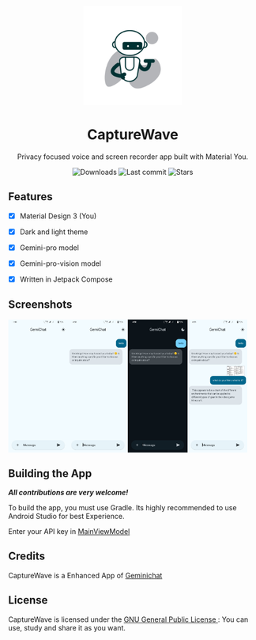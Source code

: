 <!-- ---------- Header ---------- -->
<div align="center">
  <img width="200" height="200" src="fastlane/metadata/android/en-US/images/icon.jpg">
  <h1>CaptureWave</h1>
<p>Privacy focused voice and screen recorder app built with Material You.</p>

<!-- ---------- Badges ---------- -->
  <div align="center">
    <img alt="Downloads" src="https://img.shields.io/github/downloads/Jaano-Bharat/CaptureWave/total.svg?color=c3e7ff&style=flat-square">
    <img alt="Last commit" src="https://img.shields.io/github/last-commit/Jaano-Bharat/CaptureWave?color=c3e7ff&style=flat-square">
    <img alt="Stars" src="https://img.shields.io/github/stars/Jaano-Bharat/CaptureWave?color=c3e7ff&style=flat-square">
    <br>
</div>
</div>

<!-- ---------- Description ---------- -->

## Features

- [x] Material Design 3 (You)
- [x] Dark and light theme
- [X] Gemini-pro model
- [X] Gemini-pro-vision model
- [X] Written in Jetpack Compose


<!-- ---------- Screenshots ---------- -->

## Screenshots

<div style="display: flex">
  <img src="fastlane/metadata/android/en-US/images/phoneScreenshot/1.jpg" width="24%">
  <img src="fastlane/metadata/android/en-US/images/phoneScreenshot/2.jpg" width="24%">  
  <img src="fastlane/metadata/android/en-US/images/phoneScreenshot/3.jpg" width="24%">
  <img src="fastlane/metadata/android/en-US/images/phoneScreenshot/4.jpg" width="24%">
</div>

<!-- ---------- Contribution ---------- -->

## Building the App

***All contributions are very welcome!***

To build the app, you must use Gradle. Its highly recommended to use Android Studio for best
Experience.

Enter your API key in [MainViewModel
](https://github.com/Jaano-Bharat/CaptureWave/releases)

## Credits

CaptureWave is a Enhanced App of [Geminichat](https://github.com/yveskalume/gemini-chat)


## License

CaptureWave is licensed under the [GNU General Public License
](https://www.gnu.org/licenses/gpl.html): You can use, study and share it as you want.
